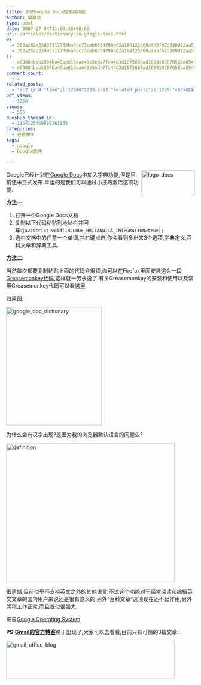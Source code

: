 ```yaml
---
title: 测试Google Docs的字典功能
author: 摩摩诘
type: post
date: 2007-07-04T11:09:38+00:00
url: /articles/dictionary-in-google-docs.html
0:
  - 302a262e33d93317738ba4cc73ceb6354790a62a184125208afa5fb7d389922aa5a66aa1b8536ac8a33ed0cd982d3c8b
  - 302a262e33d93317738ba4cc73ceb6354790a62a184125208afa5fb7d389922aa5a66aa1b8536ac8a33ed0cd982d3c8b
1:
  - e69084beb1504ba49be610aae40e5eda7fc44b3d18f5688ad169410387055ba85495dabc31ec19906294d621899beb3c
  - e69084beb1504ba49be610aae40e5eda7fc44b3d18f5688ad169410387055ba85495dabc31ec19906294d621899beb3c
comment_count:
  - 2
related_posts:
  - 'a:2:{s:4:"time";i:1224872233;s:13:"related_posts";s:1235:"<h3>相关日志</h3><ul class="related_post"><li><a href="http://www.digglife.cn/articles/google-docs-templates.html" title="使用开放的模板创建Google文件">使用开放的模板创建Google文件</a></li><li><a href="http://www.digglife.cn/articles/adsense-for-feed-review.html" title="Google AdSense的Feed广告">Google AdSense的Feed广告</a></li><li><a href="http://www.digglife.cn/articles/google-maps-japan-street-view.html" title="Google地图日本版加入街景(Street View)功能">Google地图日本版加入街景(Street View)功能</a></li><li><a href="http://www.digglife.cn/articles/knol-open.html" title="Google的维基百科Knol正式开放">Google的维基百科Knol正式开放</a></li><li><a href="http://www.digglife.cn/articles/adsense-referrals-retired.html" title="Adsense推介计划将在8月底暂停">Adsense推介计划将在8月底暂停</a></li><li><a href="http://www.digglife.cn/articles/add-google-toolbar-functions-firefox3.html" title="给Firefox 3添加Google Toolbar的功能">给Firefox 3添加Google Toolbar的功能</a></li><li><a href="http://www.digglife.cn/articles/you-are-not-japanese.html" title="Google翻译:你不是日本人">Google翻译:你不是日本人</a></li></ul>";}'
bot_views:
  - 1858
views:
  - 556
duoshuo_thread_id:
  - 1154125469839261835
categories:
  - 谷歌相关
tags:
  - google
  - Google文件

---
```

<img height="65" alt="logo_docs" src="http://digglife.qiniudn.com/wp-content/uploads/3/379/2007/07/logo-docs.gif" width="143" align="right" />Google已经计划在<a href="http://docs.google.com" target="_blank">Google Docs</a>中加入字典功能,但是目前还未正式发布.幸运的是我们可以通过小技巧激活这项功能. 

**方法一:** 

  1. 打开一个Google Docs文档 
  2. 复制以下代码粘贴到地址栏并回车:`javascript:void(INCLUDE_BRITANNICA_INTEGRATION=true);` 
  3. 选中文档中的任意一个单词,并右键点击,你会看到多出来3个选项,字典定义,百科文章和辞典工具.

<!--more-->

**方法二:**

当然每次都要复制粘贴上面的代码会很烦,你可以在Firefox里面安装这么一段<a href="http://googlified.com/files/scripts/google-docs-include-britannica.user.js" target="_blank">Greasemonkey代码</a>,这样就一劳永逸了.有关Greasemonkey的安装和使用以及常用Greasemonkey代码可以看<a href="https://www.digglife.net/articles/12%e4%b8%aa%e5%80%bc%e5%be%97%e5%ae%89%e8%a3%85%e7%9a%84greasemonkey%e6%89%a9%e5%b1%95.html" target="_blank">这里</a>.

效果图:

<img height="315" alt="google_doc_dictionary" src="http://digglife.qiniudn.com/wp-content/uploads/3/379/2007/07/google-doc-dictionary.png" width="255" />

为什么会有汉字出现?是因为我的浏览器默认语言的问题么?

 <img height="370" alt="definition" src="http://digglife.qiniudn.com/wp-content/uploads/3/379/2007/07/definition.png" width="450" />

很遗憾,目前似乎不支持英文之外的其他语言,不过这个功能对于经常阅读和编辑英文文章的国内用户来说还是很有意义的.另外&#8221;百科文章&#8221;选项现在还不起作用,另外两项工作正常,而且貌似很强大.

来自<a href="http://googlesystem.blogspot.com/" target="_blank">Google Operating System</a>

**PS:**<a href="http://gmailblog.blogspot.com/" target="_blank"><strong>Gmail的官方博客</strong></a>终于出现了,大家可以去看看,目前只有可怜的3篇文章&#8230;

<img height="101" alt="gmail_office_blog" src="http://digglife.qiniudn.com/wp-content/uploads/3/379/2007/07/gmail-office-blog.png" width="450" />